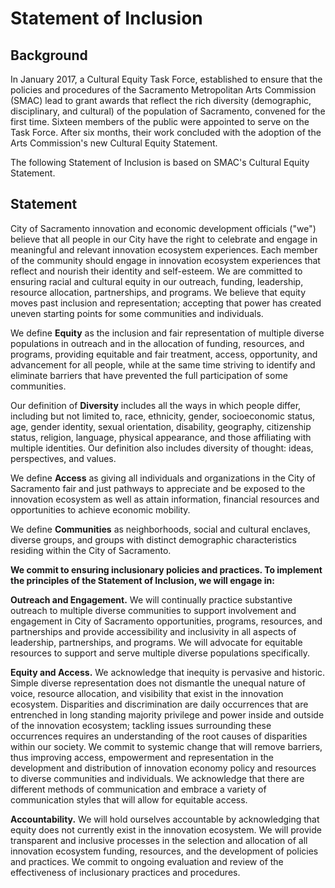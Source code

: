 # Statement of Inclusion

## Background

In January 2017, a Cultural Equity Task Force, established to ensure that the policies and procedures of the Sacramento Metropolitan Arts Commission \(SMAC\) lead to grant awards that reflect the rich diversity \(demographic, disciplinary, and cultural\) of the population of Sacramento, convened for the first time. Sixteen members of the public were appointed to serve on the Task Force. After six months, their work concluded with the adoption of the Arts Commission's new Cultural Equity Statement.

The following Statement of Inclusion is based on SMAC's Cultural Equity Statement.

## Statement

City of Sacramento innovation and economic development officials \("we"\) believe that all people in our City have the right to celebrate and engage in meaningful and relevant innovation ecosystem experiences. Each member of the community should engage in innovation ecosystem experiences that reflect and nourish their identity and self-esteem. We are committed to ensuring racial and cultural equity in our outreach, funding, leadership, resource allocation, partnerships, and programs. We believe that equity moves past inclusion and representation; accepting that power has created uneven starting points for some communities and individuals.

We define **Equity** as the inclusion and fair representation of multiple diverse populations in outreach and in the allocation of funding, resources, and programs, providing equitable and fair treatment, access, opportunity, and advancement for all people, while at the same time striving to identify and eliminate barriers that have prevented the full participation of some communities.

Our definition of **Diversity** includes all the ways in which people differ, including but not limited to, race, ethnicity, gender, socioeconomic status, age, gender identity, sexual orientation, disability, geography, citizenship status, religion, language, physical appearance, and those affiliating with multiple identities. Our definition also includes diversity of thought: ideas, perspectives, and values.

We define **Access** as giving all individuals and organizations in the City of Sacramento fair and just pathways to appreciate and be exposed to the innovation ecosystem as well as attain information, financial resources and opportunities to achieve economic mobility.

We define **Communities** as neighborhoods, social and cultural enclaves, diverse groups, and groups with distinct demographic characteristics residing within the City of Sacramento.

**We commit to ensuring inclusionary policies and practices. To implement the principles of the Statement of Inclusion, we will engage in:**

**Outreach and Engagement.** We will continually practice substantive outreach to multiple diverse communities to support involvement and engagement in City of Sacramento opportunities, programs, resources, and partnerships and provide accessibility and inclusivity in all aspects of leadership, partnerships, and programs. We will advocate for equitable resources to support and serve multiple diverse populations specifically.

**Equity and Access.** We acknowledge that inequity is pervasive and historic. Simple diverse representation does not dismantle the unequal nature of voice, resource allocation, and visibility that exist in the innovation ecosystem. Disparities and discrimination are daily occurrences that are entrenched in long standing majority privilege and power inside and outside of the innovation ecosystem; tackling issues surrounding these occurrences requires an understanding of the root causes of disparities within our society. We commit to systemic change that will remove barriers, thus improving access, empowerment and representation in the development and distribution of innovation economy policy and resources to diverse communities and individuals. We acknowledge that there are different methods of communication and embrace a variety of communication styles that will allow for equitable access.

**Accountability.** We will hold ourselves accountable by acknowledging that equity does not currently exist in the innovation ecosystem. We will provide transparent and inclusive processes in the selection and allocation of all innovation ecosystem funding, resources, and the development of policies and practices. We commit to ongoing evaluation and review of the effectiveness of inclusionary practices and procedures.



